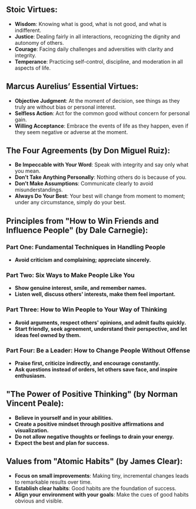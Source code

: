 ## Stoic Virtues:
- **Wisdom**: Knowing what is good, what is not good, and what is indifferent.
- **Justice**: Dealing fairly in all interactions, recognizing the dignity and autonomy of others.
- **Courage**: Facing daily challenges and adversities with clarity and integrity.
- **Temperance**: Practicing self-control, discipline, and moderation in all aspects of life.

## Marcus Aurelius’ Essential Virtues:
- **Objective Judgment**: At the moment of decision, see things as they truly are without bias or personal interest.
- **Selfless Action**: Act for the common good without concern for personal gain.
- **Willing Acceptance**: Embrace the events of life as they happen, even if they seem negative or adverse at the moment.

## The Four Agreements (by Don Miguel Ruiz):
- **Be Impeccable with Your Word**: Speak with integrity and say only what you mean.
- **Don’t Take Anything Personally**: Nothing others do is because of you.
- **Don’t Make Assumptions**: Communicate clearly to avoid misunderstandings.
- **Always Do Your Best**: Your best will change from moment to moment; under any circumstance, simply do your best.

## Principles from "How to Win Friends and Influence People" (by Dale Carnegie):
### Part One: Fundamental Techniques in Handling People
- **Avoid criticism and complaining; appreciate sincerely.**

### Part Two: Six Ways to Make People Like You
- **Show genuine interest, smile, and remember names.**
- **Listen well, discuss others' interests, make them feel important.**

### Part Three: How to Win People to Your Way of Thinking
- **Avoid arguments, respect others' opinions, and admit faults quickly.**
- **Start friendly, seek agreement, understand their perspective, and let ideas feel owned by them.**

### Part Four: Be a Leader: How to Change People Without Offense
- **Praise first, criticize indirectly, and encourage constantly.**
- **Ask questions instead of orders, let others save face, and inspire enthusiasm.**

## "The Power of Positive Thinking" (by Norman Vincent Peale):
- **Believe in yourself and in your abilities.**
- **Create a positive mindset through positive affirmations and visualization.**
- **Do not allow negative thoughts or feelings to drain your energy.**
- **Expect the best and plan for success.**

## Values from "Atomic Habits" (by James Clear):
- **Focus on small improvements**: Making tiny, incremental changes leads to remarkable results over time.
- **Establish clear habits**: Good habits are the foundation of success.
- **Align your environment with your goals**: Make the cues of good habits obvious and visible.
